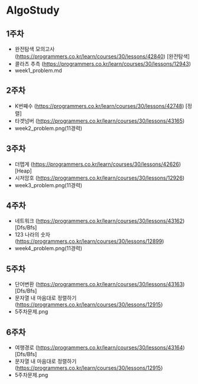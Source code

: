 # AlgoStudy                                                                                                                                                                                                                                                                                                                                                                                                                                                                                                                                                           

## 1주차
- 완전탐색 모의고사 (https://programmers.co.kr/learn/courses/30/lessons/42840) [완전탐색]
- 콜라츠 추측 (https://programmers.co.kr/learn/courses/30/lessons/12943)
- week1_problem.md

## 2주차
- K번째수 (https://programmers.co.kr/learn/courses/30/lessons/42748) [정렬]
- 타겟넘버 (https://programmers.co.kr/learn/courses/30/lessons/43165)
- week2_problem.png(11경력)

## 3주차
- 더맵게 (https://programmers.co.kr/learn/courses/30/lessons/42626) [Heap]
- 시저암호 (https://programmers.co.kr/learn/courses/30/lessons/12926)
- week3_problem.png(11경력)

## 4주차
- 네트워크 (https://programmers.co.kr/learn/courses/30/lessons/43162) [Dfs/Bfs]
- 123 나라의 숫자 (https://programmers.co.kr/learn/courses/30/lessons/12899)
- week4_problem.png(11경력)

## 5주차
- 단어변환 (https://programmers.co.kr/learn/courses/30/lessons/43163) [Dfs/Bfs]
- 문자열 내 마음대로 정렬하기 (https://programmers.co.kr/learn/courses/30/lessons/12915)
- 5주차문제.png

## 6주차
- 여행경로 (https://programmers.co.kr/learn/courses/30/lessons/43164) [Dfs/Bfs]
- 문자열 내 마음대로 정렬하기 (https://programmers.co.kr/learn/courses/30/lessons/12915)
- 5주차문제.png
